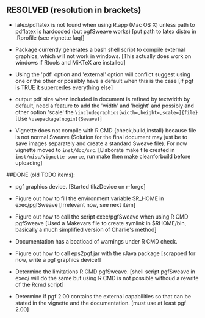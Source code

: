 ## RESOLVED (resolution in brackets)
* latex/pdflatex is not found when using R.app (Mac OS X) unless path to 
  pdflatex is hardcoded (but pgfSweave <file> works)
  [put path to latex distro in .Rprofile (see vignette faq)]
 
* Package currently generates a bash shell script to compile external 
  graphics, which will not work in windows.
  [This actually does work on windows if Rtools and MiKTeX are installed]
 
* Using the 'pdf' option and 'external' option will conflict suggest using 
  one or the other or possibly have a default when this is the case
  [If pgf is TRUE it supercedes everything else]
 
* output pdf size when included in document is refined by textwidth by 
  default, need a feature to add the 'width' and 'height' and possibly and 
  other option 'scale' the `\includegraphics[width=,height=,scale=]{file}`
  [Use `\usepackage[nogin]{Sweave}`]
 
* Vignette does not compile with R CMD {check,build,install} because file 
  is not normal Sweave (Solution for the final document may just be to 
  save images separately and create a standard Sweave file). For now 
  vignette moved to `inst/doc/src`.
  [Elaborate make file created in `inst/misc/vignette-source`, run make then 
  make cleanforbuild before uploading]


##DONE (old TODO items):

* pgf graphics device.
  [Started tikzDevice on r-forge]

* Figure out how to fill the environment variable $R_HOME in 
  exec/pgfSweave
  [Irrelevant now, see next item]

* Figure out how to call the script exec/pgfSweave when using R CMD 
  pgfSweave
  [Used a Makevars file to create symlink in $RHOME/bin, basically 
  a much simplified version of Charlie's method]
 
* Documentation has a boatload of warnings under R CMD check.

* Figure out how to call eps2pgf.jar with the rJava package 
  [scrapped for now, write a pgf graphics device!]
 
* Determine the limitations R CMD pgfSweave.
  [shell script pgfSweave in exec/ will do the same but using R CMD is not 
  possible withoud a rewrite of the Rcmd script]
 
* Determine if pgf 2.00 contains the external capabilities so that can be 
  stated in the vignette and the documentation.
  [must use at least pgf 2.00]
